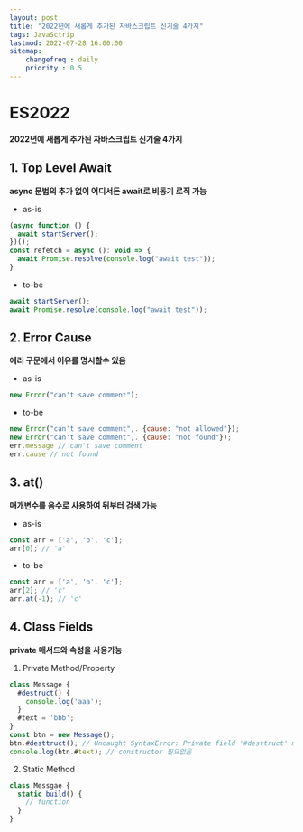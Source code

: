 ```yaml
---
layout: post
title: "2022년에 새롭게 추가된 자바스크립트 신기술 4가지"
tags: JavaSctrip
lastmod: 2022-07-28 16:00:00
sitemap: 
    changefreq : daily
    priority : 0.5
---
```


# ES2022

**2022년에 새롭게 추가된 자바스크립트 신기술 4가지**

## 1. Top Level Await
**async 문법의 추가 없이 어디서든 await로 비동기 로직 가능**

- as-is
```javascript
(async function () {
  await startServer();
})();
const refetch = async (): void => {
  await Promise.resolve(console.log("await test"));
}
```

- to-be
```javascript
await startServer();
await Promise.resolve(console.log("await test"));
```

## 2. Error Cause
**에러 구문에서 이유를 명시할수 있음**

- as-is
```javascript
new Error("can't save comment");
```

- to-be
```javascript
new Error("can't save comment",. {cause: "not allowed"});
new Error("can't save comment",. {cause: "not found"});
err.message // can't save comment
err.cause // not found
```

## 3. at()
**매개변수를 음수로 사용하여 뒤부터 검색 가능**

- as-is
```javascript
const arr = ['a', 'b', 'c'];
arr[0]; // 'a'
```

- to-be
```javascript
const arr = ['a', 'b', 'c'];
arr[2]; // 'c'
arr.at(-1); // 'c'
```

## 4. Class Fields
**private 매서드와 속성을 사용가능**
1. Private Method/Property
```javascript
class Message {
  #destruct() {
    console.log('aaa');
  }
  #text = 'bbb';
}
const btn = new Message();
btn.#desttruct(); // Uncaught SyntaxError: Private field '#desttruct' must be declared in an enclosing class
console.log(btn.#text); // constructor 필요없음
```

2. Static Method
```javascript
class Messgae {
  static build() {
    // function
  }
}
```
